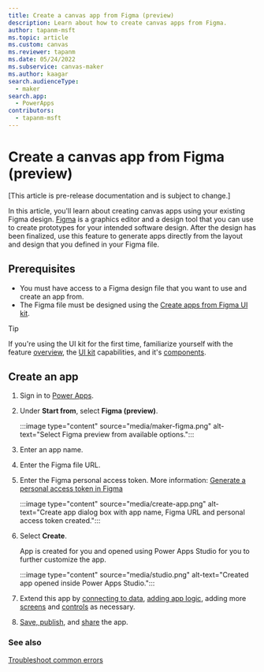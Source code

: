 ```yaml
---
title: Create a canvas app from Figma (preview)
description: Learn about how to create canvas apps from Figma.
author: tapanm-msft
ms.topic: article
ms.custom: canvas
ms.reviewer: tapanm
ms.date: 05/24/2022
ms.subservice: canvas-maker
ms.author: kaagar
search.audienceType: 
  - maker
search.app: 
  - PowerApps
contributors:
  - tapanm-msft
---
```


# Create a canvas app from Figma (preview)

[This article is pre-release documentation and is subject to change.]

In this article, you'll learn about creating canvas apps using your existing Figma design. [Figma](https://www.figma.com/) is a graphics editor and a design tool that you can use to create prototypes for your intended software design. After the design has been finalized, use this feature to generate apps directly from the layout and design that you defined in your Figma file.

## Prerequisites

- You must have access to a Figma design file that you want to use and create an app from.
- The Figma file must be designed using the [Create apps from Figma UI kit](https://go.microsoft.com/fwlink/?linkid=2193981).

> [!TIP]
> If you're using the UI kit for the first time, familiarize yourself with the feature [overview](overview.md), the [UI kit](design-using-kit.md) capabilities, and it's [components](supported-components.md).

## Create an app

1. Sign in to [Power Apps](https://make.powerapps.com).

1. Under **Start from**, select **Figma (preview)**.

    :::image type="content" source="media/maker-figma.png" alt-text="Select Figma preview from available options.":::

1. Enter an app name.

1. Enter the Figma file URL.

1. Enter the Figma personal access token. More information: [Generate a personal access token in Figma](https://www.figma.com/developers/api#access-tokens)

    :::image type="content" source="media/create-app.png" alt-text="Create app dialog box with app name, Figma URL and personal access token created.":::

1. Select **Create**.

    App is created for you and opened using Power Apps Studio for you to further customize the app.

    :::image type="content" source="media/studio.png" alt-text="Created app opened inside Power Apps Studio.":::

1. Extend this app by [connecting to data](../add-data-connection.md), [adding app logic](../working-with-formulas.md), adding more [screens](../build-responsive-apps.md) and [controls](../add-configure-controls.md) as necessary.

1. [Save, publish](../save-publish-app.md), and [share](../share-app.md) the app.

### See also

[Troubleshoot common errors](common-errors.yml)
